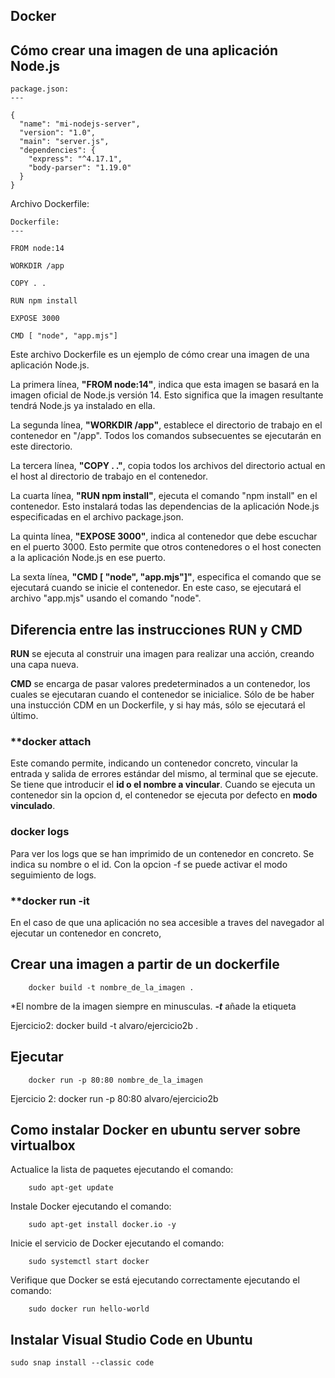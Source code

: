 ## Docker



## Cómo crear una imagen de una aplicación Node.js

    package.json:
    ---
    
    {
      "name": "mi-nodejs-server",
      "version": "1.0",
      "main": "server.js",
      "dependencies": {
        "express": "^4.17.1",
        "body-parser": "1.19.0"
      }
    }


Archivo Dockerfile:



    Dockerfile:
    ---

    FROM node:14

    WORKDIR /app

    COPY . .

    RUN npm install

    EXPOSE 3000

    CMD [ "node", "app.mjs"]


Este archivo Dockerfile es un ejemplo de cómo crear una imagen de una aplicación Node.js.

La primera línea, **"FROM node:14"**, indica que esta imagen se basará en la imagen oficial de Node.js versión 14. Esto significa que la imagen resultante tendrá Node.js ya instalado en ella.

La segunda línea, **"WORKDIR /app"**, establece el directorio de trabajo en el contenedor en "/app". Todos los comandos subsecuentes se ejecutarán en este directorio.

La tercera línea, **"COPY . ."**, copia todos los archivos del directorio actual en el host al directorio de trabajo en el contenedor.

La cuarta línea, **"RUN npm install"**, ejecuta el comando "npm install" en el contenedor. Esto instalará todas las dependencias de la aplicación Node.js especificadas en el archivo package.json.

La quinta línea, **"EXPOSE 3000"**, indica al contenedor que debe escuchar en el puerto 3000. Esto permite que otros contenedores o el host conecten a la aplicación Node.js en ese puerto.

La sexta línea, **"CMD [ "node", "app.mjs"]"**, especifica el comando que se ejecutará cuando se inicie el contenedor. En este caso, se ejecutará el archivo "app.mjs" usando el comando "node".

## Diferencia entre las instrucciones RUN y CMD

**RUN** se ejecuta al construir una imagen para realizar una acción, creando una capa nueva.

**CMD** se encarga de pasar valores predeterminados a un contenedor, los cuales se ejecutaran cuando el contenedor se inicialice. Sólo de be haber una instucción CDM en un Dockerfile, y si hay más, sólo se ejecutará el último.


### **docker attach

Este comando permite, indicando un contenedor concreto, vincular la entrada y salida de errores estándar del mismo, al terminal que se ejecute.  Se tiene que introducir el **id o el nombre a vincular**. Cuando se ejecuta un contenedor sin la opcion d, el contenedor se ejecuta por defecto en **modo vinculado**.

### **docker logs**

Para ver los logs que se han imprimido de un contenedor en concreto. Se indica su nombre o el id. Con la opcion -f se puede activar el modo seguimiento de logs.


### **docker run -it

En el caso de que una aplicación no sea accesible a traves del navegador al ejecutar un contenedor en concreto, 





## Crear una imagen a partir de un dockerfile

        docker build -t nombre_de_la_imagen .
        
*El nombre de la imagen siempre en minusculas. 
***-t*** añade la etiqueta

Ejercicio2: docker build -t alvaro/ejercicio2b .



## Ejecutar 

        docker run -p 80:80 nombre_de_la_imagen
        

Ejercicio 2: docker run -p 80:80 alvaro/ejercicio2b




## Como instalar Docker en ubuntu server sobre virtualbox

Actualice la lista de paquetes ejecutando el comando: 

        sudo apt-get update
        
        
Instale Docker ejecutando el comando: 

        sudo apt-get install docker.io -y
        
Inicie el servicio de Docker ejecutando el comando: 

        sudo systemctl start docker
        
Verifique que Docker se está ejecutando correctamente ejecutando el comando: 

        sudo docker run hello-world
        
        

## Instalar Visual Studio Code en Ubuntu

    sudo snap install --classic code
